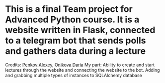 # This is a final Team project for Advanced Python course. It is a website written in Flask, connected to a telegram bot that sends polls and gathers data during a lecture
Credits: [Penkov Alexey](https://github.com/vvauijij), [Onikova Daria](https://github.com/myramystin)
My part: Ability to create and start lectures through the website and connecting the website to the bot. Adding and grabbing multiple types of instances to SQLAlchemy database

